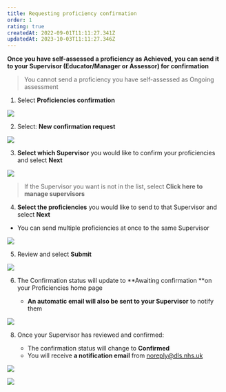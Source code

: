 ```yaml
---
title: Requesting proficiency confirmation
order: 1
rating: true
createdAt: 2022-09-01T11:11:27.341Z
updatedAt: 2023-10-03T11:11:27.346Z
---
```

**Once you have self-assessed a proficiency as Achieved, you can send it to your Supervisor (Educator/Manager or Assessor) for confirmation** 

> You cannot send a proficiency you have self-assessed as Ongoing assessment

1. Select **Proficiencies confirmation**

![](/img/l_learning-contract_6_n.png)

2. Select: **New confirmation request**

![](/img/l_self-assess-proficiencies_4.png)

3. **Select which Supervisor** you would like to confirm your proficiencies and select **Next**

![](/img/l_learning-contract_7_n.png)

> If the Supervisor you want is not in the list, select **Click here to manage supervisors**

4. **Select the proficiencies** you would like to send to that Supervisor and select **Next**  

* You can send multiple proficiencies at once to the same Supervisor

![](/img/l_self-assess-proficiencies_6.png)

5. Review and select **Submit**

![](/img/l_self-assess-proficiencies_7.png)

6. The Confirmation status will update to **Awaiting confirmation **on your Proficiencies home page

   * **An automatic email will also be sent to your Supervisor** to notify them

![](/img/l_self-assess-proficiencies_8.png)

8. Once your Supervisor has reviewed and confirmed:

   * The confirmation status will change to **Confirmed** 
   * You will receive **a notification email** from noreply@dls.nhs.uk

![](/img/l_self-assess-proficiencies_10.png)

![](/img/l_self-assess-proficiencies_9.png)